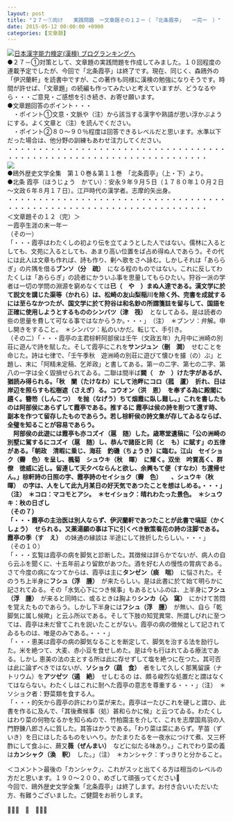 ```yaml
---
layout: post
title: "２７－①向け　　実践問題　ー文章題その１２ー（　「北条霞亭」　　ー完ー　）"
date: 2015-05-12 00:00:00 +0900
categories: [文章題]
---
```


[![](/syuusyuu9701/assets/images/２７－①向け-実践問題-ー文章題その１２ー（-「北条霞亭」-ー完ー-）-br_c_3028_1.gif)](http://blog.with2.net/link.php?1659096:3028 "日本漢字能力検定(漢検) ブログランキングへ")[日本漢字能力検定(漢検) ブログランキングへ](http://blog.with2.net/link.php?1659096:3028)  
●２７－①対策として、文章題の実践問題を作成してみました。１０回程度の連載予定でしたが、今回で「北条霞亭」は終了です。現在、同じく、森鴎外の「伊沢蘭軒」を読書中ですが、この著作も同様に漢検の勉強になりそうです。時間が許せば、「文章題」の続編も作ってみたいと考えていますが、どうなるやら・・・ご意見・ご感想を引き続き、お寄せ願います。  
●文章題回答のポイント・・・  
　・ポイント①文意・文脈や（注）から該当する漢字や熟語が思い浮かぶようにする。よく文章と（注）を読んでください。  
　・ポイント②８０～９０％程度は回答できるレベルだと思います。水準以下だった場合は、他分野の訓練もあわせ注力してください。  
・・・・・・・・・・・・・・・・・・・・・・・・・・・・・・・・・・・・・・・・・・・・・・・・・・・・・・・・・・・・・・・・・・・・・  
![](/syuusyuu9701/assets/images/２７－①向け-実践問題-ー文章題その１２ー（-「北条霞亭」-ー完ー-）-f03f4904691576fdd7383a5d93bb4167.jpg)  
●鴎外歴史文学全集　第１０巻＆第１１巻　「北条霞亭」（上・下）より。  
●北条 霞亭（ほうじょう　かてい）：安永９年９月５日（１７８０年１０月２日～文政６年８月１７日）。江戸時代の漢学者。志摩的矢出身。  
・・・・・・・・・・・・・・・・・・・・・・・・・・・・・・・・・・・・・・・・・・・・・・・・・・・・・・・・・・・・・・・・・・・・・  
＜文章題その１２（完）＞  
ー霞亭生涯の末一年ー  
（その一）  
「・・・霞亭はわたくしの初より伝を立てようとした人ではない。儒林に入るとしても、文苑に入るとしても、あまり高い位置をば占め得ぬ人であらう。その代には此人は文章も作れば、詩も作り、剰へ歌をさへ詠む。しかしそれは「あららぎ」の片隅を借る**ブンソ（分　疏）**　になる程のものではない。これに反してわたくしは「あららぎ」の読者にかういふ事を思量してもらひたい。狩谷一派の学者は一切の学問の淵源を窮めなくては**已（　や　）**まぬ人達である。漢文学に於て説文を講じた**渠等（かれら）**は、松崎の友山梨稲川を除く外、完書を成就するには至らなかつたが、国文学に於て狩谷は和名鈔の所謂箋註を留与して、国語を正確に使用しようとするものの**シンバツ（津　筏）**　となしてゐる。是は読者の些の思量を費して可なる事ではなからうか。・・・」　（注）　＊ブンソ：弁解。申し開きをすること。　＊シンバツ：私のいかだ。転じて、手引き。  
（その二）「・・・霞亭の主君棕軒阿部侯は壬午（文政五年）九月中に洲崎の別荘に遊んで詩を賦した。そして霞亭にこれを**サンジュン（刪　潤）**　せむことを命じた。詩は七律で、「壬午季秋　遊洲崎の別荘に遊びて懐ひを攄（の）ぶ」と題し、末に「阿精未定稿、乞斧政」と書してある。第一の二字、第七の二字、第八の一字は全く毀損せられてゐる。二聯は間半ば**闕（　か　）**けた字があるが、猶読み得られる。「秋　**闌（たけなわ）**にして池畔に**コロ（菰　蘆）**　折れ、日は岸辺を照らすも松樹遮（さえぎ）る。**コウオン（洪　恩）**　を奉ずる為に殿閣に趨く。**簪笏（しんこつ）**　を**抛（なげう）**ちて烟霞に臥し難し。」これを書したものは阿部侯にあらずして霞亭である。推するに 霞亭は侯の詩を削つて還す時、副本を作つて留存したものであらう。若し棕軒侯の詩文集が存してゐるならば、全璧を知ることが容易であらう。  
　阿部侯の此遊には霞亭も亦**コズイ（扈　随）**した。歳寒堂遺稿に「公の洲崎の別墅に駕するに**コズイ（扈　随）**し、恭んで諸臣と**同（と　も）**に賦す」の五律がある。「朝政　清暇に乗じ、海荘　**釣磯（ちょうき）**に臨む。江山　**セイショク（霽　色）**を呈し、楓菊　**シュウキ（秋　暉）**　に耀く。双坐　吟賞高く、群僚　徳威に近し。留連して天夕べならんと欲し、余興もて便（すなわ）ち還帰せん。」棕軒詩の日照の字、霞亭詩の**セイショク（霽　色）**　　、**シュウキ（秋　暉）**　の字は、人をして此九月某日の好天気であつたことを想はしめる。・・・」（注）　＊コロ：マコモとアシ。　＊セイショク：晴れわたった景色。　＊シュウキ：秋の日ざし  
（その７）  
「・・・霞亭の主治医は別人ならず、伊沢蘭軒であつたことが此書で**塙証（かくしょう）**　せられる。又薬湯願の事は下に引くべき散策看花の詩の注脚である。霞亭の**季（す　え）**　の妹通の縁談は 半途にして挫折したらしい。・・・」  
（その１０）  
「・・・玄覧は霞亭の病を脚気と診断した。其徴候は詳らかでないが、病人の自ら云ふを聞くに、十五年前より留飲があつた。酒を好む人の慢性の胃病である。さて今度の病になつてからは、霞亭は主に**タンゼン（痰　喘）**　に悩された。そのうち上半身に**フシュ（浮　腫）**　が来たらしい。是は此書に於て始て明らかに記されてゐる。その「水気心下につき候事」もあるといふのは、上半身に**フシュ（浮　腫）**　が来ると同時に、或るときは胸より**シンカ（心　窩）**　にかけて苦悶を覚えたものであらう。しかし下半身には**フシュ（浮　腫）**　が無い、自ら「乾脚気に属し候歟」と云ふ所以である。そして下肢の知覚異常、所謂しびれに至つては、霞亭は未だ曾てこれを説いたことがない。霞亭の病の徴候として記されてゐるものは、唯是のみである。・・・」  
「・・・恵美は霞亭の病の脚気なることを断定して、脚気を治する法を励行した。米を絶つて、大麦、赤小豆を食せしめた。是は今も行はれてゐる療法である。しかし 恵美の法の主とする所は此に存せずして塩を絶つに在つた。其可否は此に論ずべきではないが、**ソショク（蔬　食）**　者をして久しく那篤留謨（ナトリウム）を**アツゼツ（遏　絶）**　せしむるの は、頗る峻烈な処置だと謂はなくてはならない。わたくしはこれに耐へた霞亭の意志を尊重する・・・」（注）　＊ソショク者：野菜類を食する人。  
「・・・的矢から霞亭の許にわり菜が来た。霞亭は一たびこれを硬しと謂ひ、此書を作るに及んで、「其後煮候事（処）甚和らかに候」と云つてゐる。わたくしはわり菜の何物なるかを知らぬので、竹柏園主を介して、これを志摩国鳥羽の人門野錬八郎さんに質した。其答はかうである。「わり菜は菜にあらず。芋苗（ずいき）を日にほしたるものをいへり。かたまりたるを一夜水につけて煮、又三杯酢にして食ふに、蕨又**薇（ぜんまい）**　などに似たる味あり。」これでわり菜の義は**カンシャク（渙　釈）**　した。」（注）　＊カンシャク：すっきりと分かること。  
  
＜コメント＞最後の「カンシャク」、これがスッと出てくる方は相当のレベルの方だと思います。１９０～２００、めざして頑張ってください👋  
今回で、鴎外歴史文学全集「北条霞亭」は終了します。お付き合いいただいた方、有難うございました。ご健闘をお祈りします。  
  
👋👋👋　🐑　👋👋👋  
  
  
  
